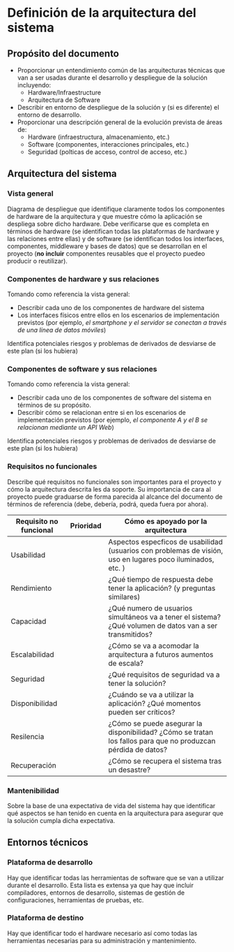 # Definición de la arquitectura del sistema
## Propósito del documento
* Proporcionar un entendimiento común de las arquitecturas técnicas que van a ser usadas durante el desarrollo y despliegue de la solución incluyendo:
  * Hardware/Infraestructure
  * Arquitectura de Software
* Describir en entorno de despliegue de la solución y (si es diferente) el entorno de desarrollo.
* Proporcionar una descripción general de la evolución prevista de áreas de:
  * Hardware (infraestructura, almacenamiento, etc.)
  * Software (componentes, interacciones principales, etc.)
  * Seguridad (polticas de acceso, control de acceso, etc.)
## Arquitectura del sistema
### Vista general
Diagrama de despliegue que identifique claramente todos los componentes de hardware de la arquitectura y que muestre cómo la aplicación se despliega sobre dicho hardware.
Debe verificarse que es completa en términos de hardware (se identifican todas las plataformas de hardware y las relaciones entre ellas) y
de software (se identifican todos los interfaces, componentes, middleware y bases de datos) que se desarrollan en el proyecto 
(**no incluir** componentes reusables que el proyecto puedeo producir o reutilizar).
### Componentes de hardware y sus relaciones
Tomando como referencia la vista general:
* Describir cada uno de los componentes de hardware del sistema
* Los interfaces físicos entre ellos en los escenarios de implementación previstos (por ejemplo, _el smartphone y el servidor se conectan a través de una línea de datos móviles_)

Identifica potenciales riesgos y problemas de derivados de desviarse de este plan (si los hubiera)
### Componentes de software y sus relaciones
Tomando como referencia la vista general:
* Describir cada uno de los componentes de software del sistema en términos de su propósito.
* Describir cómo se relacionan entre si en los escenarios de implementación previstos (por ejemplo, _el componente A y el B se relacionan mediante un API Web_)

Identifica potenciales riesgos y problemas de derivados de desviarse de este plan (si los hubiera)
### Requisitos no funcionales
Describe qué requisitos no funcionales son importantes para el proyecto y cómo la arquitectura descrita les da soporte. 
Su importancia de cara al proyecto puede graduarse de forma parecida al alcance del documento de términos de referencia 
(debe, debería, podrá, queda fuera por ahora).

| Requisito no funcional | Prioridad | Cómo es apoyado por la arquitectura |
| ---------------------- | --------- | ----------- |
| Usabilidad | | Aspectos especficos de usabilidad (usuarios con problemas de visión, uso en lugares poco iluminados, etc. )    
| Rendimiento | | ¿Qué tiempo de respuesta debe tener la aplicación? (y preguntas similares) 
| Capacidad | | ¿Qué numero de usuarios simultáneos va a tener el sistema? ¿Qué volumen de datos van a ser transmitidos?
| Escalabilidad | | ¿Cómo se va a acomodar la arquitectura a futuros aumentos de escala?
| Seguridad | | ¿Qué requisitos de seguridad va a tener la solución? 
| Disponibilidad | | ¿Cuándo se va a utilizar la aplicación? ¿Qué momentos pueden ser críticos?
| Resilencia | | ¿Cómo se puede asegurar la disponibilidad? ¿Cómo se tratan los fallos para que no produzcan pérdida de datos?
| Recuperación | | ¿Cómo se recupera el sistema tras un desastre?
### Mantenibilidad
Sobre la base de una expectativa de vida del sistema hay que identificar qué aspectos se han tenido en cuenta en la arquitectura
para asegurar que la solución cumpla dicha expectativa.
## Entornos técnicos
### Plataforma de desarrollo
Hay que identificar todas las herramientas de software que se van a utilizar durante el desarrollo. Esta lista es extensa ya que hay
que incluir compiladores, entornos de desarrollo, sistemas de gestión de configuraciones, herramientas de pruebas, etc.
### Plataforma de destino
Hay que identificar todo el hardware necesario así como todas las herramientas necesarias para su administración y mantenimiento.
